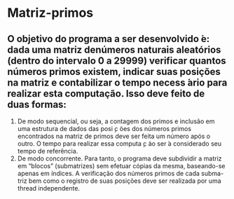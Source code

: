 # Matriz-primos


## O objetivo do programa a ser desenvolvido  ́e: dada uma matriz denúmeros naturais aleatórios (dentro do intervalo 0 a 29999) verificar quantos números primos existem, indicar suas posições na matriz e contabilizar o tempo necess ́ario para realizar esta computação. Isso deve feito de duas formas:
1. De modo sequencial, ou seja, a contagem dos primos e inclusão em uma
estrutura de dados das posi ̧c ̃oes dos números primos encontrados na
matriz de primos deve ser feita um número após o outro. O tempo para
realizar essa computa ̧c ̃ao ser ́a considerado seu tempo de referência.
2. De modo concorrente. Para tanto, o programa deve subdividir a matriz
em “blocos” (submatrizes) sem efetuar cópias da mesma, baseando-se
apenas em  ́ındices. A verificação dos números primos de cada subma-
triz bem como o registro de suas posições deve ser realizada por uma
thread independente.
